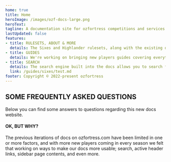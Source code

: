 ```yaml
---
home: true
title: Home
heroImage: /images/ozf-docs-large.png
heroText: 
tagline: A documentation site for ozfortress competitions and services.
lastUpdated: false
features:
- title: RULESETS, ABOUT & MORE
  details: The Sixes and Highlander rulesets, along with the existing docs covering transfers, servers, infractions and anti-cheat are all here.
- title: GUIDES
  details: We're working on bringing new players guides covering everything from an expanded Newbie Guide, to how to record demos and how to use the ozfortress.com website.
- title: SEARCH
  details: The search engine built into the docs allows you to search for keywords anywhere on the docs website!
  link: /guides/sixes/test.md
footer: Copyright © 2022-present ozfortress
---
```


## SOME FREQUENTLY ASKED QUESTIONS
Below you can find some answers to questions regarding this new docs website.

#### OK, BUT WHY?
The previous iterations of docs on ozfortress.com have been limited in one or more factors, and with more new players coming in every season we felt that working on ways to make our docs more usable; search, active header links, sidebar page contents, and even more.